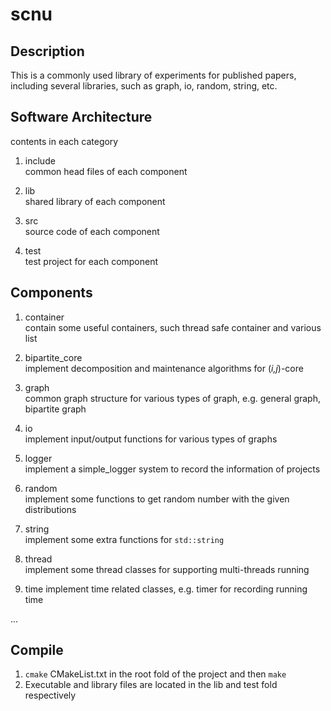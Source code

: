 # scnu

## Description
This is a commonly used  library of experiments for published papers, 
including several libraries, such as graph, io, random, string, etc.

## Software Architecture
contents in each category

1. include  
   common head files of each component
  
2. lib  
   shared library of each component
   
3. src  
   source code of each component   
   
4. test  
   test project for each component   

## Components
1. container  
contain some useful containers, such thread safe container and various list  

2. bipartite_core  
implement decomposition and maintenance algorithms for (<i>i,j</i>)-core

3. graph  
common graph structure for various types of graph, e.g. general graph, bipartite graph

4. io  
implement input/output functions for various types of graphs

5. logger  
implement a simple_logger system to record the information of projects

6. random  
implement some functions to get random number with the given distributions

7. string  
implement some extra functions for `std::string`

8. thread  
implement some thread classes for supporting multi-threads running

9. time
implement time related classes, e.g. timer for recording running time

...

## Compile
1. `cmake` CMakeList.txt in the root fold of the project and then `make`
2. Executable and library files are located in the lib and test fold respectively
 

 

   


